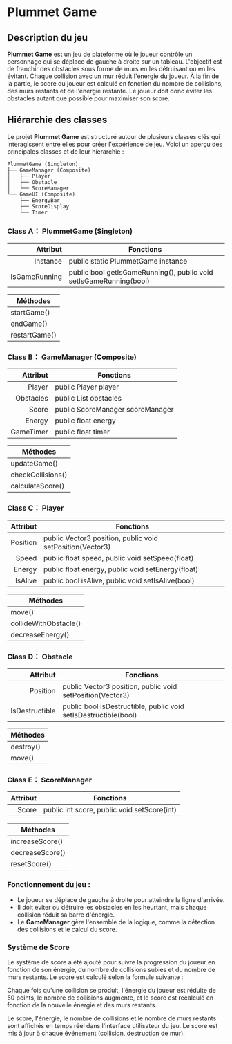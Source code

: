 # Plummet Game

## Description du jeu

**Plummet Game** est un jeu de plateforme où le joueur contrôle un personnage qui se déplace de gauche à droite sur un tableau. L'objectif est de franchir des obstacles sous forme de murs en les détruisant ou en les évitant. Chaque collision avec un mur réduit l'énergie du joueur. À la fin de la partie, le score du joueur est calculé en fonction du nombre de collisions, des murs restants et de l'énergie restante. Le joueur doit donc éviter les obstacles autant que possible pour maximiser son score.

## Hiérarchie des classes

Le projet **Plummet Game** est structuré autour de plusieurs classes clés qui interagissent entre elles pour créer l'expérience de jeu. Voici un aperçu des principales classes et de leur hiérarchie :

    PlummetGame (Singleton)
    ├── GameManager (Composite)
    │   ├── Player
    │   ├── Obstacle
    │   └── ScoreManager
    └── GameUI (Composite)
        ├── EnergyBar
        ├── ScoreDisplay
        └── Timer

### Class  A： PlummetGame (Singleton)

| Attribut | Fonctions |
|-----:|---------------|
|Instance|public static PlummetGame instance|
|IsGameRunning|public bool getIsGameRunning(), public void setIsGameRunning(bool)|

| Méthodes |
|-----|
|startGame()|
|endGame()|
|restartGame()|

### Class  B： GameManager  (Composite)

| Attribut | Fonctions |
|-----:|---------------|
|Player|public Player player|
|Obstacles|public List<Obstacle> obstacles|
|Score|public ScoreManager scoreManager|
|Energy|public float energy|
|GameTimer|public float timer|

| Méthodes |
|-----|
|updateGame()|
|checkCollisions()|
|calculateScore()|

### Class  C： Player

| Attribut | Fonctions |
|-----:|---------------|
|Position|public Vector3 position, public void setPosition(Vector3)|
|Speed|public float speed, public void setSpeed(float)|
|Energy|public float energy, public void setEnergy(float)|
|IsAlive|public bool isAlive, public void setIsAlive(bool)|

| Méthodes |
|-----|
|move()|
|collideWithObstacle()|
|decreaseEnergy()|

### Class  D： Obstacle

| Attribut | Fonctions |
|-----:|---------------|
|Position|public Vector3 position, public void setPosition(Vector3)|
|IsDestructible|public bool isDestructible, public void setIsDestructible(bool)|

| Méthodes |
|-----|
|destroy()|
|move()|

### Class  E： ScoreManager

| Attribut | Fonctions |
|-----:|---------------|
|Score|public int score, public void setScore(int)|

| Méthodes |
|-----|
|increaseScore()|
|decreaseScore()|
|resetScore()|



### Fonctionnement du jeu :
- Le joueur se déplace de gauche à droite pour atteindre la ligne d'arrivée.
- Il doit éviter ou détruire les obstacles en les heurtant, mais chaque collision réduit sa barre d'énergie.
- Le **GameManager** gère l'ensemble de la logique, comme la détection des collisions et le calcul du score.

### Système de Score

Le système de score a été ajouté pour suivre la progression du joueur en fonction de son énergie, du nombre de collisions subies et du nombre de murs restants. Le score est calculé selon la formule suivante :

Chaque fois qu'une collision se produit, l'énergie du joueur est réduite de 50 points, le nombre de collisions augmente, et le score est recalculé en fonction de la nouvelle énergie et des murs restants.

Le score, l'énergie, le nombre de collisions et le nombre de murs restants sont affichés en temps réel dans l'interface utilisateur du jeu. Le score est mis à jour à chaque événement (collision, destruction de mur).


